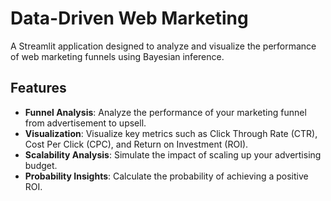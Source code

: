 # Data-Driven Web Marketing

A Streamlit application designed to analyze and visualize the performance of web marketing funnels using Bayesian inference.

## Features

- **Funnel Analysis**: Analyze the performance of your marketing funnel from advertisement to upsell.
- **Visualization**: Visualize key metrics such as Click Through Rate (CTR), Cost Per Click (CPC), and Return on Investment (ROI).
- **Scalability Analysis**: Simulate the impact of scaling up your advertising budget.
- **Probability Insights**: Calculate the probability of achieving a positive ROI.

